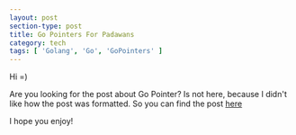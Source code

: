 ```yaml
---
layout: post
section-type: post
title: Go Pointers For Padawans
category: tech
tags: [ 'Golang', 'Go', 'GoPointers' ]
---
```


Hi =)

Are you looking for the post about Go Pointer? Is not here, because I didn't like how the post was formatted. So you can find the post [here](https://github.com/patito/go-adventure/blob/master/2015-08-09-gopointers-for-padawans.md)

I hope you enjoy!

